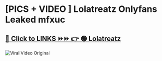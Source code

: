 
 # [PICS + VIDEO ] Lolatreatz Onlyfans Leaked mfxuc

## <h2><a href="https://clipsfans.com/Lolatreatz&ref=git">🔗 Click to LINKS ⏩⏩ 👉 🟢 Lolatreatz </a></h2>

<a href="https://clipsfans.com/Lolatreatz&ref=git" rel="nofollow" data-target="animated-image.originalLink"><img src="https://i.ibb.co.com/xMMVF88/686577567.gif" alt="Viral Video Original" style="max-width: 100%; display: inline-block;" data-target="animated-image.originalImage"></a>

